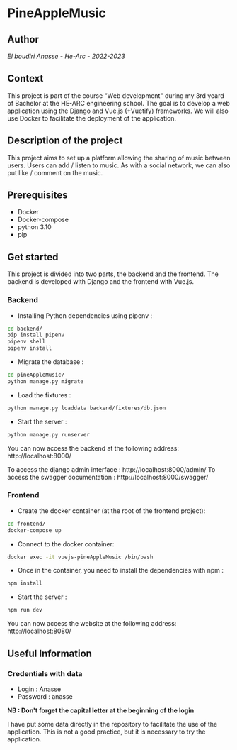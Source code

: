 # PineAppleMusic

## Author

_El boudiri Anasse - He-Arc - 2022-2023_

## Context
This project is part of the course "Web development" during my 3rd yeard of Bachelor at the HE-ARC engineering school. The goal is to develop a web application using the Django and Vue.js (+Vuetify) frameworks. We will also use Docker to facilitate the deployment of the application.

## Description of the project

This project aims to set up a platform allowing the sharing of music between users. Users can add / listen to music. As with a social network, we can also put like / comment  on the music.

## Prerequisites

- Docker
- Docker-compose
- python 3.10
- pip

## Get started

This project is divided into two parts, the backend and the frontend. The backend is developed with Django and the frontend with Vue.js.

### Backend

- Installing Python dependencies using pipenv :

```bash
cd backend/
pip install pipenv
pipenv shell
pipenv install
```

- Migrate the database :

```bash
cd pineAppleMusic/
python manage.py migrate
```

- Load the fixtures :

```bash
python manage.py loaddata backend/fixtures/db.json
```

- Start the server :

```bash
python manage.py runserver
```

You can now access the backend at the following address: http://localhost:8000/

To access the django admin interface : http://localhost:8000/admin/
To access the swagger documentation : http://localhost:8000/swagger/

### Frontend

- Create the docker container (at the root of the frontend project):

```bash
cd frontend/
docker-compose up
```

- Connect to the docker container:

```bash
docker exec -it vuejs-pineAppleMusic /bin/bash
```

- Once in the container, you need to install the dependencies with npm :

```bash
npm install
```

- Start the server :

```bash
npm run dev
```

You can now access the website at the following address: http://localhost:8080/


## Useful Information

### Credentials with data

- Login : Anasse
- Password : anasse

**NB : Don't forget the capital letter at the beginning of the login**

I have put some data directly in the repository to facilitate the use of the application. This is not a good practice, but it is necessary to try the application.
